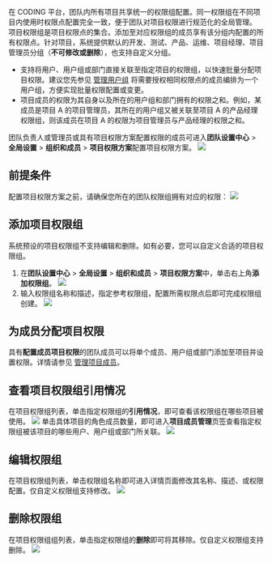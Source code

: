在 CODING 平台，团队内所有项目共享统一的权限组配置。同一权限组在不同项目内使用时权限点配置完全一致，便于团队对项目权限进行规范化的全局管理。
项目权限组是项目权限点的集合。添加至对应权限组的成员享有该分组内配置的所有权限点。针对项目，系统提供默认的开发、测试、产品、运维、项目经理、项目管理员分组（**不可修改或删除**），也支持自定义分组。
- 支持将用户、用户组或部门直接关联至指定项目的权限组，以快速批量分配项目权限。建议您先参见 [管理用户组](https://coding.net/help/docs/admin/permission/user-group.html) 将需要授权相同权限点的成员编排为一个用户组，方便实现批量权限配置或变更。
- 项目成员的权限为其自身以及所在的用户组和部门拥有的权限之和。例如，某成员是项目 A 的项目管理员，其所在的用户组又被关联至项目 A 的产品经理权限组，则该成员在项目 A 的权限为项目管理员与产品经理的权限之和。

团队负责人或管理员或具有项目权限方案配置权限的成员可进入**团队设置中心** > **全局设置** > **组织和成员** > **项目权限方案**配置项目权限方案。
![](https://qcloudimg.tencent-cloud.cn/raw/8ac4970db5304adb7a80382cf5b6632c.png)

[](id:prerequisite)
## 前提条件
配置项目权限方案之前，请确保您所在的团队权限组拥有对应的权限：
![](https://qcloudimg.tencent-cloud.cn/raw/8cc230bc3f7707efd9627ca10861fe63.png)

[](id:add)
## 添加项目权限组
系统预设的项目权限组不支持编辑和删除。如有必要，您可以自定义合适的项目权限组。
1.  在**团队设置中心** > **全局设置** > **组织和成员** > **项目权限方案**中，单击右上角**添加权限组**。
![](https://qcloudimg.tencent-cloud.cn/raw/4ab82c5aae3babb42d3ab1d62cbd0239.png)
2.  输入权限组名称和描述，指定参考权限组，配置所需权限点后即可完成权限组创建。
![](https://qcloudimg.tencent-cloud.cn/raw/57b024f9c49482ca8b0ecd2d404f7c50.png)

[](id:allocate)
## 为成员分配项目权限
具有**配置成员项目权限**的团队成员可以将单个成员、用户组或部门添加至项目并设置权限。详情请参见 [管理项目成员](https://coding.net/help/docs/admin/member/members-project.html)。

[](id:view)
## 查看项目权限组引用情况
在项目权限组列表，单击指定权限组的**引用情况**，即可查看该权限组在哪些项目被使用。
![](https://qcloudimg.tencent-cloud.cn/raw/98f9ea17f555e4f610867362b254fdb2.png)
单击具体项目的角色成员数量，即可进入**项目成员管理**页签查看指定权限组被该项目的哪些用户、用户组或部门所关联。
![](https://qcloudimg.tencent-cloud.cn/raw/954366100c5524187fda05ae4888a68e.png)

[](id:edit)
## 编辑权限组
在项目权限组列表，单击权限组名称即可进入详情页面修改其名称、描述、或权限配置。仅自定义权限组支持修改。
![](https://qcloudimg.tencent-cloud.cn/raw/27f72028a8f3375ba3b911b38ca965b3.png)

[](id:delete)
## 删除权限组
在项目权限组组列表，单击指定权限组的**删除**即可将其移除。仅自定义权限组支持删除。
![](https://qcloudimg.tencent-cloud.cn/raw/9b2100ddf1492a57f60b8bd9f08a6b1c.png)

